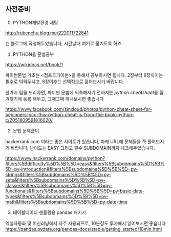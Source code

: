 ## 사전준비

0. PYTHON개발환경 세팅 

http://rubenchu.blog.me/222011722841

는 블로그에 작성해두었습니다, 시간날때 여기로 옮기도록 하죠.


1. PYTHON을 문법공부

https://wikidocs.net/book/1  

파이썬문법 기초는 <점프투파이썬>을 통해서 공부하시면 됩니다.
2장부터 6장까지는 필수로 익혀두시고,
6장이후는 선택적으로 훑어보시기 바랍니다.

한가지 팁을 드리자면, 파이썬 문법에 익숙해지기 전까지는 *python cheatsheet*을 
즐겨찾기에 등록 해두고, 그때그때 꺼내보시면 좋습니다

https://www.facebook.com/sinxloud/photos/python-cheat-sheet-for-beginners-pcc-this-python-cheat-is-from-the-book-python-c/2051609591816020/
   
2. 문법 문제풀이 

hackerrank.com 이라는 좋은 사이트가 있습니다, 
아래 URL에 문제들을 쭉 풀어보시기 바랍니다, 난이도는 EASY 그리고 필수 SUBDOMAIN까지 체크해두었습니다.

https://www.hackerrank.com/domains/python?filters%5Bdifficulty%5D%5B%5D=easy&filters%5Bsubdomains%5D%5B%5D=py-introduction&filters%5Bsubdomains%5D%5B%5D=py-strings&filters%5Bsubdomains%5D%5B%5D=py-sets&filters%5Bsubdomains%5D%5B%5D=py-classes&filters%5Bsubdomains%5D%5B%5D=py-functionals&filters%5Bsubdomains%5D%5B%5D=py-basic-data-types&filters%5Bsubdomains%5D%5B%5D=py-math&filters%5Bsubdomains%5D%5B%5D=py-date-time


3. 테이블데이터 핸들링용 pandas 패키지

엑셀자동화 및 머신러닝에서 자주 사용되므로, 10분정도 투자해서 읽어보시면 좋습니다 
https://pandas.pydata.org/pandas-docs/stable/getting_started/10min.html